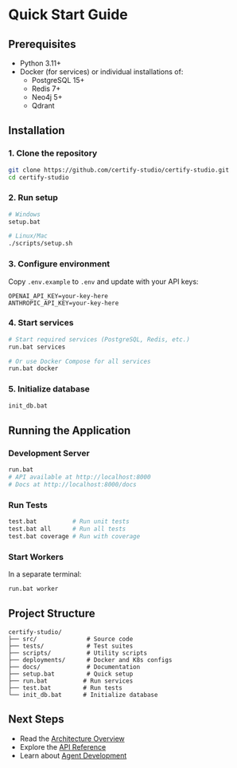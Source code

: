 # Quick Start Guide

## Prerequisites

- Python 3.11+
- Docker (for services) or individual installations of:
  - PostgreSQL 15+
  - Redis 7+
  - Neo4j 5+
  - Qdrant

## Installation

### 1. Clone the repository
```bash
git clone https://github.com/certify-studio/certify-studio.git
cd certify-studio
```

### 2. Run setup
```bash
# Windows
setup.bat

# Linux/Mac
./scripts/setup.sh
```

### 3. Configure environment
Copy `.env.example` to `.env` and update with your API keys:
```
OPENAI_API_KEY=your-key-here
ANTHROPIC_API_KEY=your-key-here
```

### 4. Start services
```bash
# Start required services (PostgreSQL, Redis, etc.)
run.bat services

# Or use Docker Compose for all services
run.bat docker
```

### 5. Initialize database
```bash
init_db.bat
```

## Running the Application

### Development Server
```bash
run.bat
# API available at http://localhost:8000
# Docs at http://localhost:8000/docs
```

### Run Tests
```bash
test.bat          # Run unit tests
test.bat all      # Run all tests
test.bat coverage # Run with coverage
```

### Start Workers
In a separate terminal:
```bash
run.bat worker
```

## Project Structure

```
certify-studio/
├── src/              # Source code
├── tests/            # Test suites
├── scripts/          # Utility scripts
├── deployments/      # Docker and K8s configs
├── docs/             # Documentation
├── setup.bat         # Quick setup
├── run.bat          # Run services
├── test.bat         # Run tests
└── init_db.bat      # Initialize database
```

## Next Steps

- Read the [Architecture Overview](architecture.md)
- Explore the [API Reference](api-reference.md)
- Learn about [Agent Development](agents.md)
